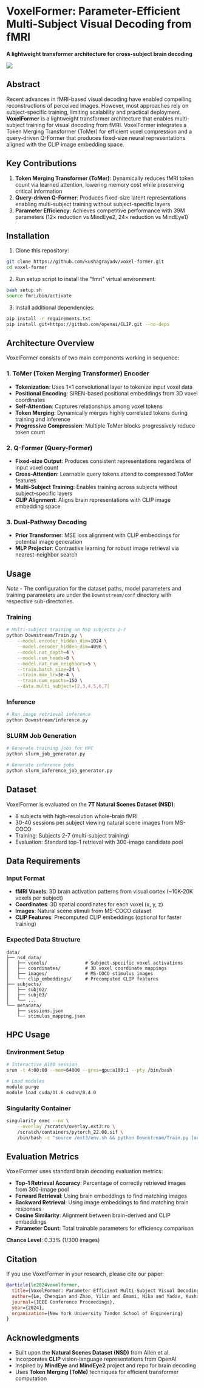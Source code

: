 # VoxelFormer: Parameter-Efficient Multi-Subject Visual Decoding from fMRI

**A lightweight transformer architecture for cross-subject brain decoding**

![](figs/voxelformer_overview.png)<br>

## Abstract

Recent advances in fMRI-based visual decoding have enabled compelling reconstructions of perceived images. However, most approaches rely on subject-specific training, limiting scalability and practical deployment. **VoxelFormer** is a lightweight transformer architecture that enables multi-subject training for visual decoding from fMRI. VoxelFormer integrates a Token Merging Transformer (ToMer) for efficient voxel compression and a query-driven Q-Former that produces fixed-size neural representations aligned with the CLIP image embedding space.

## Key Contributions

1. **Token Merging Transformer (ToMer)**: Dynamically reduces fMRI token count via learned attention, lowering memory cost while preserving critical information
2. **Query-driven Q-Former**: Produces fixed-size latent representations enabling multi-subject training without subject-specific layers
3. **Parameter Efficiency**: Achieves competitive performance with 39M parameters (12× reduction vs MindEye2, 24× reduction vs MindEye1)

## Installation

1. Clone this repository:

```bash
git clone https://github.com/kushagrayadv/voxel-former.git
cd voxel-former
```

2. Run setup script to install the "fmri" virtual environment:

```bash
bash setup.sh
source fmri/bin/activate
```

3. Install additional dependencies:

```bash
pip install -r requirements.txt
pip install git+https://github.com/openai/CLIP.git --no-deps
```

## Architecture Overview

VoxelFormer consists of two main components working in sequence:

### 1. ToMer (Token Merging Transformer) Encoder
- **Tokenization**: Uses 1×1 convolutional layer to tokenize input voxel data
- **Positional Encoding**: SIREN-based positional embeddings from 3D voxel coordinates
- **Self-Attention**: Captures relationships among voxel tokens
- **Token Merging**: Dynamically merges highly correlated tokens during training and inference
- **Progressive Compression**: Multiple ToMer blocks progressively reduce token count

### 2. Q-Former (Query-Former) 
- **Fixed-size Output**: Produces consistent representations regardless of input voxel count
- **Cross-Attention**: Learnable query tokens attend to compressed ToMer features
- **Multi-Subject Training**: Enables training across subjects without subject-specific layers
- **CLIP Alignment**: Aligns brain representations with CLIP image embedding space

### 3. Dual-Pathway Decoding
- **Prior Transformer**: MSE loss alignment with CLIP embeddings for potential image generation
- **MLP Projector**: Contrastive learning for robust image retrieval via nearest-neighbor search

## Usage

*Note* - The configuration for the dataset paths, model parameters and training parameters are under the ``Downtstream/conf`` directory with respective sub-directories. 

### Training

```bash
# Multi-subject training on NSD subjects 2-7
python Downstream/Train.py \
    --model.encoder_hidden_dim=1024 \
    --model.decoder_hidden_dim=4096 \
    --model.nat_depth=4 \
    --model.num_heads=8 \
    --model.nat_num_neighbors=5 \
    --train.batch_size=24 \
    --train.max_lr=3e-4 \
    --train.num_epochs=150 \
    --data.multi_subject=[2,3,4,5,6,7]
```

### Inference

```bash
# Run image retrieval inference
python Downstream/inference.py
```

### SLURM Job Generation

```bash
# Generate training jobs for HPC
python slurm_job_generator.py

# Generate inference jobs
python slurm_inference_job_generator.py
```

## Dataset

VoxelFormer is evaluated on the **7T Natural Scenes Dataset (NSD)**:
- 8 subjects with high-resolution whole-brain fMRI
- 30-40 sessions per subject viewing natural scene images from MS-COCO
- Training: Subjects 2-7 (multi-subject training)
- Evaluation: Standard top-1 retrieval with 300-image candidate pool

## Data Requirements

### Input Format
- **fMRI Voxels**: 3D brain activation patterns from visual cortex (~10K-20K voxels per subject)
- **Coordinates**: 3D spatial coordinates for each voxel (x, y, z)
- **Images**: Natural scene stimuli from MS-COCO dataset
- **CLIP Features**: Precomputed CLIP embeddings (optional for faster training)

### Expected Data Structure
```
data/
├── nsd_data/
│   ├── voxels/              # Subject-specific voxel activations
│   ├── coordinates/         # 3D voxel coordinate mappings
│   ├── images/              # MS-COCO stimulus images  
│   └── clip_embeddings/     # Precomputed CLIP features
├── subjects/
│   ├── subj02/
│   ├── subj03/
│   └── ...
└── metadata/
    ├── sessions.json
    └── stimulus_mapping.json
```

## HPC Usage

### Environment Setup
```bash
# Interactive A100 session
srun -t 4:00:00 --mem=64000 --gres=gpu:a100:1 --pty /bin/bash

# Load modules
module purge
module load cuda/11.6 cudnn/8.4.0
```

### Singularity Container
```bash
singularity exec --nv \
    --overlay /scratch/overlay.ext3:ro \
    /scratch/containers/pytorch_22.08.sif \
    /bin/bash -c "source /ext3/env.sh && python Downstream/Train.py [args]"
```

## Evaluation Metrics

VoxelFormer uses standard brain decoding evaluation metrics:

- **Top-1 Retrieval Accuracy**: Percentage of correctly retrieved images from 300-image pool
- **Forward Retrieval**: Using brain embeddings to find matching images  
- **Backward Retrieval**: Using image embeddings to find matching brain responses
- **Cosine Similarity**: Alignment between brain-derived and CLIP embeddings
- **Parameter Count**: Total trainable parameters for efficiency comparison

**Chance Level**: 0.33% (1/300 images)

## Citation

If you use VoxelFormer in your research, please cite our paper:

```bibtex
@article{le2024voxelformer,
  title={VoxelFormer: Parameter-Efficient Multi-Subject Visual Decoding from fMRI},
  author={Le, Chenqian and Zhao, Yilin and Emami, Nika and Yadav, Kushagra and Liu, Xujin Chris and Chen, Xupeng and Wang, Yao},
  journal={IEEE Conference Proceedings},
  year={2024},
  organization={New York University Tandon School of Engineering}
}
```

## Acknowledgments

- Built upon the **Natural Scenes Dataset (NSD)** from Allen et al.
- Incorporates **CLIP** vision-language representations from OpenAI
- Inspired by **MindEye** and **MindEye2** project and repo for brain decoding
- Uses **Token Merging (ToMe)** techniques for efficient transformer computation